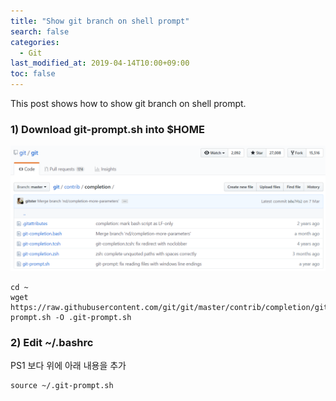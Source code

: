 ```yaml
---
title: "Show git branch on shell prompt"
search: false
categories:
  - Git
last_modified_at: 2019-04-14T10:00+09:00
toc: false
---
```


This post shows how to show git branch on shell prompt.

### 1) Download git-prompt.sh into $HOME
![git-prompt.sh](https://github.com/unipark00/tekrepo/blob/master/_posts/20190414_151029.png?raw=true)
```console
cd ~
wget https://raw.githubusercontent.com/git/git/master/contrib/completion/git-prompt.sh -O .git-prompt.sh
```
### 2) Edit ~/.bashrc
PS1 보다 위에 아래 내용을 추가
```console
source ~/.git-prompt.sh
```
